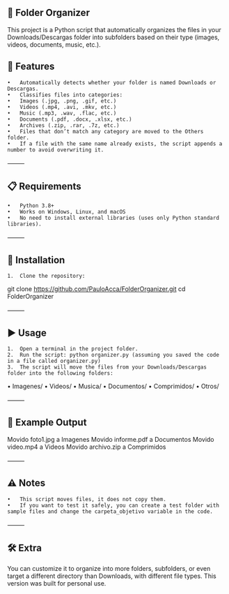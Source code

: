 ## 📂 Folder Organizer

This project is a Python script that automatically organizes the files in your Downloads/Descargas folder into subfolders based on their type (images, videos, documents, music, etc.).

## 🚀 Features
	•	Automatically detects whether your folder is named Downloads or Descargas.
	•	Classifies files into categories:
	•	Images (.jpg, .png, .gif, etc.)
	•	Videos (.mp4, .avi, .mkv, etc.)
	•	Music (.mp3, .wav, .flac, etc.)
	•	Documents (.pdf, .docx, .xlsx, etc.)
	•	Archives (.zip, .rar, .7z, etc.)
	•	Files that don’t match any category are moved to the Others folder.
	•	If a file with the same name already exists, the script appends a number to avoid overwriting it.

⸻

## 📋 Requirements
	•	Python 3.8+
	•	Works on Windows, Linux, and macOS
	•	No need to install external libraries (uses only Python standard libraries).

⸻

## 🔧 Installation
	1.	Clone the repository:
git clone https://github.com/PauloAcca/FolderOrganizer.git
cd FolderOrganizer

⸻

## ▶️ Usage
	1.	Open a terminal in the project folder.
	2.	Run the script: python organizer.py (assuming you saved the code in a file called organizer.py)
	3.	The script will move the files from your Downloads/Descargas folder into the following folders:
• Imagenes/
• Videos/
• Musica/
• Documentos/
• Comprimidos/
• Otros/

⸻

## 📝 Example Output

Movido foto1.jpg a Imagenes
Movido informe.pdf a Documentos
Movido video.mp4 a Videos
Movido archivo.zip a Comprimidos

⸻

## ⚠️ Notes
	•	This script moves files, it does not copy them.
	•	If you want to test it safely, you can create a test folder with sample files and change the carpeta_objetivo variable in the code.

⸻

## 🛠️ Extra

You can customize it to organize into more folders, subfolders, or even target a different directory than Downloads, with different file types. This version was built for personal use.
